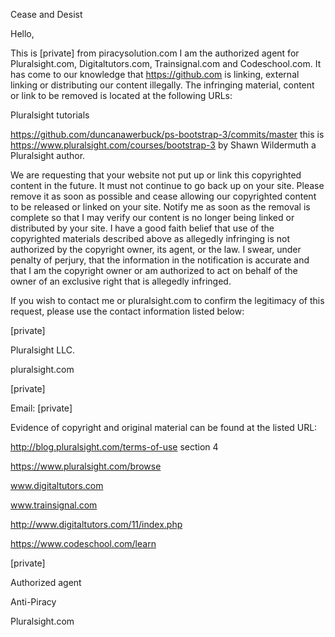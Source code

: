 Cease and Desist

Hello,

This is [private] from piracysolution.com I am the authorized agent for
Pluralsight.com, Digitaltutors.com, Trainsignal.com and Codeschool.com. It
has come to our knowledge that https://github.com is linking, external
linking or distributing our content illegally. The infringing material,
content or link to be removed is located at the following URLs:

Pluralsight tutorials

https://github.com/duncanawerbuck/ps-bootstrap-3/commits/master this is
https://www.pluralsight.com/courses/bootstrap-3 by Shawn Wildermuth a
Pluralsight author.

We are requesting that your website not put up or link this copyrighted
content in the future. It must not continue to go back up on your site.
Please remove it as soon as possible and cease allowing our copyrighted
content to be released or linked on your site. Notify me as soon as the
removal is complete so that I may verify our content is no longer being
linked or distributed by your site. I have a good faith belief that use of
the copyrighted materials described above as allegedly infringing is not
authorized by the copyright owner, its agent, or the law. I swear, under
penalty of perjury, that the information in the notification is accurate and
that I am the copyright owner or am authorized to act on behalf of the owner
of an exclusive right that is allegedly infringed.

If you wish to contact me or pluralsight.com to confirm the legitimacy of
this request, please use the contact information listed below:

[private]

Pluralsight LLC.

pluralsight.com

[private]

Email: [private]

Evidence of copyright and original material can be found at the listed URL:

http://blog.pluralsight.com/terms-of-use section 4

https://www.pluralsight.com/browse

www.digitaltutors.com 

www.trainsignal.com 

http://www.digitaltutors.com/11/index.php

https://www.codeschool.com/learn

[private]

Authorized agent

Anti-Piracy

Pluralsight.com

